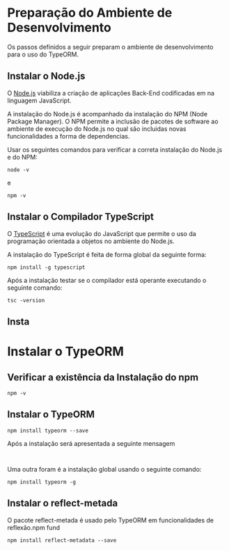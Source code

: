 # Preparação do Ambiente de Desenvolvimento  
>
Os passos definidos a seguir preparam o ambiente de desenvolvimento para o uso do TypeORM.
>


## Instalar o Node.js 
>
O [Node.js](https://nodejs.org/en/download/) viabiliza a criação de aplicações Back-End codificadas em na linguagem JavaScript.  
>
>
A instalação do Node.js é acompanhado da instalação do NPM (Node Package Manager). O NPM permite a inclusão de pacotes de software ao ambiente de execução do Node.js no qual são incluidas novas funcionalidades a forma de dependencias.     
>
>
Usar os seguintes comandos para verificar a correta instalação do Node.js e do NPM:
```
node -v
```
e

```
npm -v
```
>



## Instalar o Compilador TypeScript 
>
O [TypeScript](https://www.typescriptlang.org/download) é uma evolução do JavaScript que permite o uso da programação orientada a objetos no ambiente do Node.js. 
>
A instalação do TypeScript é feita de forma global da seguinte forma:
```
npm install -g typescript
```
>
Após a instalação testar se o compilador está operante executando o seguinte comando:
```
tsc -version 
```

>


>

## Insta
>

>

# Instalar o TypeORM 

## Verificar a existência da Instalação do npm 

```
npm -v 
```

## Instalar o TypeORM

```
npm install typeorm --save 
```

Após a instalação será apresentada a seguinte mensagem

```


```

Uma outra foram é a instalação global usando o seguinte comando:
```
npm install typeorm -g
```
## Instalar o reflect-metada

O pacote reflect-metada é usado pelo TypeORM em funcionalidades de reflexão.npm fund

```
npm install reflect-metadata --save 
```





